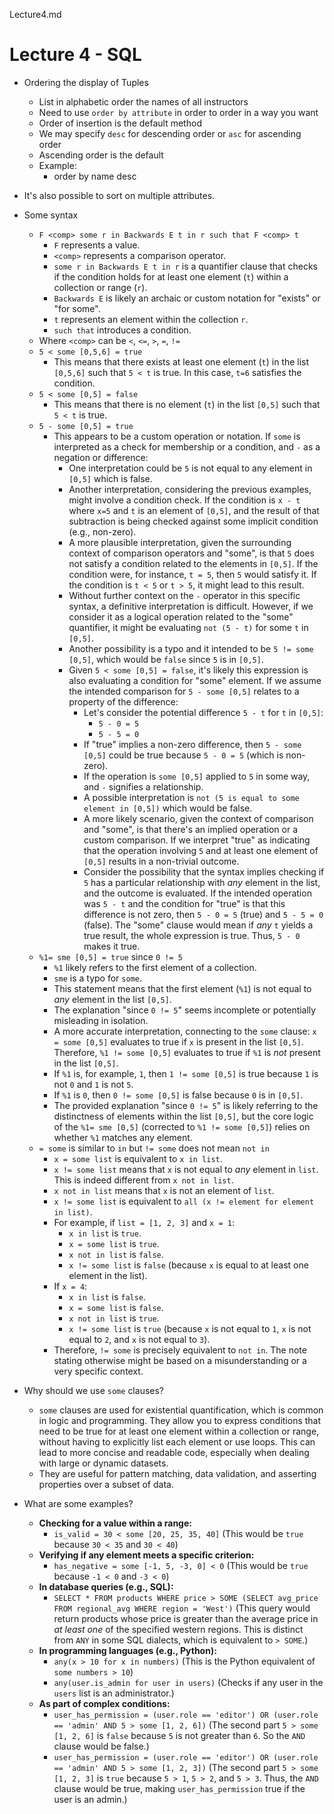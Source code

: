 Lecture4.md
# Lecture 4 - SQL
- Ordering the display of Tuples
  - List in alphabetic order the names of all instructors
  - Need to use `order by attribute` in order to order in a way you want
  - Order of insertion is the default method
  - We may specify `desc` for descending order or `asc` for ascending order
  - Ascending order is the default
  - Example:
    - order by name desc
- It's also possible to sort on multiple attributes.

- Some syntax
  - `F <comp> some r in Backwards E t in r such that F <comp> t`
    - `F` represents a value.
    - `<comp>` represents a comparison operator.
    - `some r in Backwards E t in r` is a quantifier clause that checks if the condition holds for at least one element (`t`) within a collection or range (`r`).
    - `Backwards E` is likely an archaic or custom notation for "exists" or "for some".
    - `t` represents an element within the collection `r`.
    - `such that` introduces a condition.
  - Where `<comp>` can be `<`, `<=`, `>`, `=`, `!=`
  - `5 < some [0,5,6] = true`
    - This means that there exists at least one element (`t`) in the list `[0,5,6]` such that `5 < t` is true. In this case, `t=6` satisfies the condition.
  - `5 < some [0,5] = false`
    - This means that there is no element (`t`) in the list `[0,5]` such that `5 < t` is true.
  - `5 - some [0,5] = true`
    - This appears to be a custom operation or notation. If `some` is interpreted as a check for membership or a condition, and `-` as a negation or difference:
      - One interpretation could be `5` is not equal to any element in `[0,5]` which is false.
      - Another interpretation, considering the previous examples, might involve a condition check. If the condition is `x - t` where `x=5` and `t` is an element of `[0,5]`, and the result of that subtraction is being checked against some implicit condition (e.g., non-zero).
      - A more plausible interpretation, given the surrounding context of comparison operators and "some", is that `5` does not satisfy a condition related to the elements in `[0,5]`. If the condition were, for instance, `t = 5`, then `5` would satisfy it. If the condition is `t < 5` or `t > 5`, it might lead to this result.
      - Without further context on the `-` operator in this specific syntax, a definitive interpretation is difficult. However, if we consider it as a logical operation related to the "some" quantifier, it might be evaluating `not (5 - t)` for some `t` in `[0,5]`.
      - Another possibility is a typo and it intended to be `5 != some [0,5]`, which would be `false` since `5` is in `[0,5]`.
      - Given `5 < some [0,5] = false`, it's likely this expression is also evaluating a condition for "some" element. If we assume the intended comparison for `5 - some [0,5]` relates to a property of the difference:
        - Let's consider the potential difference `5 - t` for `t` in `[0,5]`:
          - `5 - 0 = 5`
          - `5 - 5 = 0`
        - If "true" implies a non-zero difference, then `5 - some [0,5]` could be true because `5 - 0 = 5` (which is non-zero).
        - If the operation is `some [0,5]` applied to `5` in some way, and `-` signifies a relationship.
        - A possible interpretation is `not (5 is equal to some element in [0,5])` which would be false.
        - A more likely scenario, given the context of comparison and "some", is that there's an implied operation or a custom comparison. If we interpret "true" as indicating that the operation involving `5` and at least one element of `[0,5]` results in a non-trivial outcome.
        - Consider the possibility that the syntax implies checking if `5` has a particular relationship with *any* element in the list, and the outcome is evaluated. If the intended operation was `5 - t` and the condition for "true" is that this difference is not zero, then `5 - 0 = 5` (true) and `5 - 5 = 0` (false). The "some" clause would mean if *any* `t` yields a true result, the whole expression is true. Thus, `5 - 0` makes it true.
  - `%1= sme [0,5] = true` since `0 != 5`
    - `%1` likely refers to the first element of a collection.
    - `sme` is a typo for `some`.
    - This statement means that the first element (`%1`) is not equal to *any* element in the list `[0,5]`.
    - The explanation "since `0 != 5`" seems incomplete or potentially misleading in isolation.
    - A more accurate interpretation, connecting to the `some` clause: `x = some [0,5]` evaluates to true if `x` is present in the list `[0,5]`. Therefore, `%1 != some [0,5]` evaluates to true if `%1` is *not* present in the list `[0,5]`.
    - If `%1` is, for example, `1`, then `1 != some [0,5]` is true because `1` is not `0` and `1` is not `5`.
    - If `%1` is `0`, then `0 != some [0,5]` is false because `0` is in `[0,5]`.
    - The provided explanation "since `0 != 5`" is likely referring to the distinctness of elements within the list `[0,5]`, but the core logic of the `%1= sme [0,5]` (corrected to `%1 != some [0,5]`) relies on whether `%1` matches any element.
  - `= some` is similar to `in` but `!= some` does not mean `not in`
    - `x = some list` is equivalent to `x in list`.
    - `x != some list` means that `x` is not equal to *any* element in `list`. This is indeed different from `x not in list`.
    - `x not in list` means that `x` is not an element of `list`.
    - `x != some list` is equivalent to `all (x != element for element in list)`.
    - For example, if `list = [1, 2, 3]` and `x = 1`:
      - `x in list` is `true`.
      - `x = some list` is `true`.
      - `x not in list` is `false`.
      - `x != some list` is `false` (because `x` is equal to at least one element in the list).
    - If `x = 4`:
      - `x in list` is `false`.
      - `x = some list` is `false`.
      - `x not in list` is `true`.
      - `x != some list` is `true` (because `x` is not equal to `1`, `x` is not equal to `2`, and `x` is not equal to `3`).
    - Therefore, `!= some` is precisely equivalent to `not in`. The note stating otherwise might be based on a misunderstanding or a very specific context.
- Why should we use `some` clauses?
  - `some` clauses are used for existential quantification, which is common in logic and programming. They allow you to express conditions that need to be true for at least one element within a collection or range, without having to explicitly list each element or use loops. This can lead to more concise and readable code, especially when dealing with large or dynamic datasets.
  - They are useful for pattern matching, data validation, and asserting properties over a subset of data.
- What are some examples?
  - **Checking for a value within a range:**
    - `is_valid = 30 < some [20, 25, 35, 40]` (This would be `true` because `30 < 35` and `30 < 40`)
  - **Verifying if any element meets a specific criterion:**
    - `has_negative = some [-1, 5, -3, 0] < 0` (This would be `true` because `-1 < 0` and `-3 < 0`)
  - **In database queries (e.g., SQL):**
    - `SELECT * FROM products WHERE price > SOME (SELECT avg_price FROM regional_avg WHERE region = 'West')` (This query would return products whose price is greater than the average price in *at least one* of the specified western regions. This is distinct from `ANY` in some SQL dialects, which is equivalent to `> SOME`.)
  - **In programming languages (e.g., Python):**
    - `any(x > 10 for x in numbers)` (This is the Python equivalent of `some numbers > 10`)
    - `any(user.is_admin for user in users)` (Checks if any user in the `users` list is an administrator.)
  - **As part of complex conditions:**
    - `user_has_permission = (user.role == 'editor') OR (user.role == 'admin' AND 5 > some [1, 2, 6])` (The second part `5 > some [1, 2, 6]` is `false` because `5` is not greater than `6`. So the `AND` clause would be false.)
    - `user_has_permission = (user.role == 'editor') OR (user.role == 'admin' AND 5 > some [1, 2, 3])` (The second part `5 > some [1, 2, 3]` is `true` because `5 > 1`, `5 > 2`, and `5 > 3`. Thus, the `AND` clause would be true, making `user_has_permission` true if the user is an admin.)

